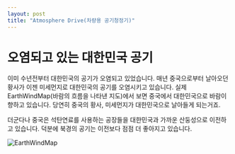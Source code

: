 ```yaml
---
layout: post
title: "Atmosphere Drive(차량용 공기청정기)"
---
```


# 오염되고 있는 대한민국 공기

이미 수년전부터 대한민국의 공기가 오염되고 있었습니다.
매년 중국으로부터 날아오던 황사가 이젠 미세먼지로 대한민국의 공기를 오염시키고 있습니다.
실제 EarthWindMap(바람의 흐름을 나타낸 지도)에서 보면 중국에서 대한민국으로 바람이 향하고 있습니다.
당연히 중국의 황사, 미세먼지가 대한민국으로 날아들게 되는거죠.

더군다나 중국은 석탄연료를 사용하는 공장들을 대한민국과 가까운 산둥성으로 이전하고 있습니다.
덕분에 북경의 공기는 이전보다 점점 더 좋아지고 있습니다.


![EarthWindMap](https://amwaybusiness.github.io/img/atmo_drive_01.jpg)
